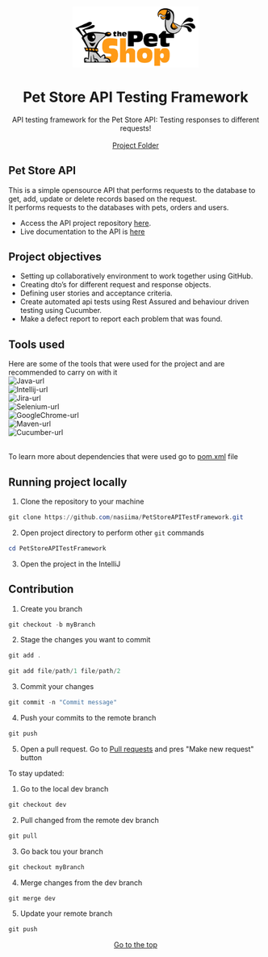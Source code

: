 <div id="readme-top"></div>
<!-- PROJECT LOGO -->
<br />
<div align="center">
  <a href="https://github.com/bxshra99/SwagLabsTesting/tree/dev/SwagLabsTesting">
    <img src="./images/logo.png" alt="Logo" width="250" height="auto">
  </a>
<h1 align="center">Pet Store API Testing Framework</h1>

  <p align="center">
     API testing framework for the Pet Store API: Testing responses to different requests!
    <br />
    <br />
    <a href="https://github.com/bxshra99/SwagLabsTesting/tree/dev/SwagLabsTesting">Project Folder</a>
  </p>
</div>

## Pet Store API
This is a simple opensource API that performs requests to the database to get, add, update or delete records based on the request.
<br>
It performs requests to the databases with pets, orders and users. 
* Access the API project repository [here](https://github.com/swagger-api/swagger-petstore).
* Live documentation to the API is [here](https://petstore3.swagger.io/)

## Project objectives

* Setting up collaboratively environment to work together using GitHub.
* Creating dto’s for different request and response objects.
* Defining user stories and acceptance criteria.
* Create automated api tests using Rest Assured and behaviour driven testing using Cucumber.
* Make a defect report to report each problem that was found.

## Tools used
Here are some of the tools that were used for the project and are recommended to carry on with it <br>
![Java-url] <br>
![Intellij-url] <br>
![Jira-url] <br>
![Selenium-url] <br>
![GoogleChrome-url] <br>
![Maven-url] <br>
![Cucumber-url] <br><br>

To learn more about dependencies that were used go to [pom.xml](https://github.com/nasiima/PetStoreAPITestFramework/blob/dev/pom.xml) file

## Running project locally
1. Clone the repository to your machine
```powershell
git clone https://github.com/nasiima/PetStoreAPITestFramework.git
```
2. Open project directory to perform other `git` commands
```powershell
cd PetStoreAPITestFramework
```
3. Open the project in the IntelliJ

## Contribution
1. Create you branch
```powershell
git checkout -b myBranch
```
2. Stage the changes you want to commit
```powershell
git add .
```
```powershell
git add file/path/1 file/path/2
```
3. Commit your changes
```powershell
git commit -n "Commit message"
```
4. Push your commits to the remote branch
```powershell
git push
```
5. Open a pull request. Go to [Pull requests](https://github.com/nasiima/PetStoreAPITestFramework/pulls) and pres "Make new request" button

To stay updated:
1. Go to the local dev branch
```powershell
git checkout dev
```
2. Pull changed from the remote dev branch
```powershell
git pull
```
3. Go back tou your branch
```powershell
git checkout myBranch
```
4. Merge changes from the dev branch
```powershell
git merge dev
```
5. Update your remote branch
```powershell
git push
```

<div align="center"><a href="#readme-top">Go to the top</a></div>


<!-- MARKDOWN LINKS & IMAGES -->
[Intellij-url]: https://img.shields.io/badge/IntelliJIDEA-000000.svg?style=for-the-badge&logo=intellij-idea&logoColor=white
[Java-url]: https://img.shields.io/badge/java-%23ED8B00.svg?style=for-the-badge&logo=java&logoColor=white
[Selenium-url]: https://img.shields.io/badge/-selenium-%43B02A?style=for-the-badge&logo=selenium&logoColor=white
[GoogleChrome-url]: https://img.shields.io/badge/Google%20Chrome-4285F4?style=for-the-badge&logo=GoogleChrome&logoColor=white
[Maven-url]: https://img.shields.io/badge/Maven-C71A36?style=for-the-badge&logo=Apache%20Maven&logoColor=white
[Cucumber-url]: https://img.shields.io/badge/Cucumber-008000.svg?style=for-the-badge&logo=cucumber&logoColor=white
[Jira-url]: https://img.shields.io/badge/jira-%230A0FFF.svg?style=for-the-badge&logo=jira&logoColor=white